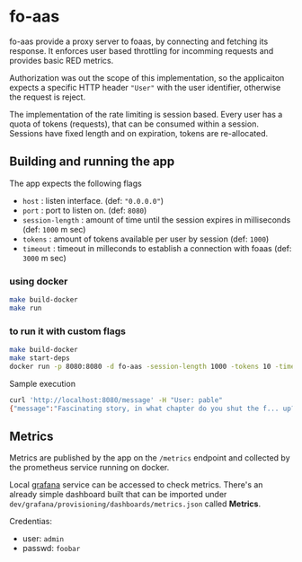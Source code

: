 # fo-aas

fo-aas provide a proxy server to foaas, by connecting and fetching its response. It enforces user based throttling for incomming requests and provides basic RED metrics.

Authorization was out the scope of this implementation, so the applicaiton expects a specific HTTP header `"User"` with the user identifier, otherwise the request is reject.

The implementation of the rate limiting is session based. Every user has a quota of tokens (requests), that can be consumed within a session. Sessions have fixed length and on expiration, tokens are re-allocated.

## Building and running the app

The app expects the following flags

- `host` : listen interface. (def: `"0.0.0.0"`)
- `port` : port to listen on. (def: `8080`)
- `session-length` : amount of time until the session expires in milliseconds  (def: `1000` m sec)
- `tokens` : amount of tokens available per user by session (def: `1000`)
- `timeout` : timeout in milleconds to establish a connection with foaas (def: `3000` m sec)

### using docker

```bash
make build-docker
make run
```

### to run it with custom flags
```bash
make build-docker
make start-deps
docker run -p 8080:8080 -d fo-aas -session-length 1000 -tokens 10 -timeout 3000
```

Sample execution

```bash
curl 'http://localhost:8080/message' -H "User: pable"
{"message":"Fascinating story, in what chapter do you shut the f... up?","subtitle":"- pable"}
```

## Metrics

Metrics are published by the app on the `/metrics` endpoint and collected by the prometheus service running on docker.

Local [grafana]( http://localhost:3000/ ) service can be accessed to check metrics. There's an already simple dashboard built that can be imported under `dev/grafana/provisioning/dashboards/metrics.json` called **Metrics**.

Credentias:

- user: `admin`
- passwd: `foobar`
